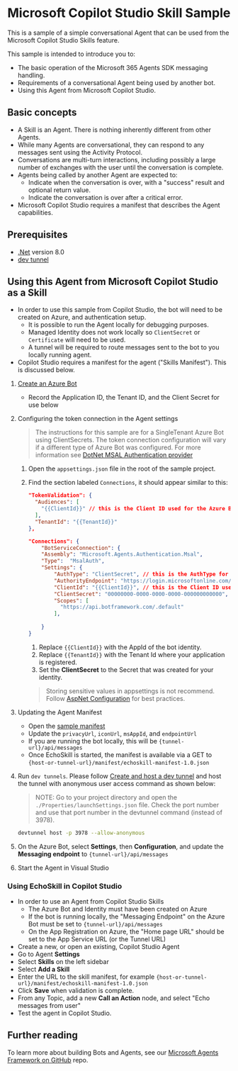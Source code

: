 ﻿# Microsoft Copilot Studio Skill Sample

This is a sample of a simple conversational Agent that can be used from the Microsoft Copilot Studio Skills feature.

This sample is intended to introduce you to:
- The basic operation of the Microsoft 365 Agents SDK messaging handling.
- Requirements of a conversational Agent being used by another bot.
- Using this Agent from Microsoft Copilot Studio.

## Basic concepts
- A Skill is an Agent.  There is nothing inherently different from other Agents.
- While many Agents are conversational, they can respond to any messages sent using the Activity Protocol.
- Conversations are multi-turn interactions, including possibly a large number of exchanges with the user until the conversation is complete.  
- Agents being called by another Agent are expected to:
  - Indicate when the conversation is over, with a "success" result and optional return value.
  - Indicate the conversation is over after a critical error.
- Microsoft Copilot Studio requires a manifest that describes the Agent capabilities.

## Prerequisites

- [.Net](https://dotnet.microsoft.com/en-us/download/dotnet/8.0) version 8.0
- [dev tunnel](https://learn.microsoft.com/en-us/azure/developer/dev-tunnels/get-started?tabs=windows)

## Using this Agent from Microsoft Copilot Studio as a Skill

- In order to use this sample from Copilot Studio, the bot will need to be created on Azure, and authentication setup.
  - It is possible to run the Agent locally for debugging purposes.  
  - Managed Identity does not work locally so `ClientSecret` or `Certificate` will need to be used.
  - A tunnel will be required to route messages sent to the bot to you locally running agent.
- Copilot Studio requires a manifest for the agent ("Skills Manifest").  This is discussed below.

1. [Create an Azure Bot](https://aka.ms/AgentsSDK-CreateBot)
   - Record the Application ID, the Tenant ID, and the Client Secret for use below

1. Configuring the token connection in the Agent settings
   > The instructions for this sample are for a SingleTenant Azure Bot using ClientSecrets.  The token connection configuration will vary if a different type of Azure Bot was configured.  For more information see [DotNet MSAL Authentication provider](https://aka.ms/AgentsSDK-DotNetMSALAuth)

   1. Open the `appsettings.json` file in the root of the sample project.

   1. Find the section labeled `Connections`,  it should appear similar to this:

      ```json
      "TokenValidation": {
        "Audiences": [
          "{{ClientId}}" // this is the Client ID used for the Azure Bot
        ],
        "TenantId": "{{TenantId}}" 
      },

      "Connections": {
          "BotServiceConnection": {
          "Assembly": "Microsoft.Agents.Authentication.Msal",
          "Type":  "MsalAuth",
          "Settings": {
              "AuthType": "ClientSecret", // this is the AuthType for the connection, valid values can be found in Microsoft.Agents.Authentication.Msal.Model.AuthTypes.  The default is ClientSecret.
              "AuthorityEndpoint": "https://login.microsoftonline.com/{{TenantId}}",
              "ClientId": "{{ClientId}}", // this is the Client ID used for the connection.
              "ClientSecret": "00000000-0000-0000-0000-000000000000", // this is the Client Secret used for the connection.
              "Scopes": [
                "https://api.botframework.com/.default"
              ],
              
          }
      }
      ```

      1. Replace `{{ClientId}}` with the AppId of the bot identity.
      1. Replace `{{TenantId}}` with the Tenant Id where your application is registered.
      1. Set the **ClientSecret** to the Secret that was created for your identity.
      
      > Storing sensitive values in appsettings is not recommend.  Follow [AspNet Configuration](https://learn.microsoft.com/en-us/aspnet/core/fundamentals/configuration/?view=aspnetcore-9.0) for best practices.

1. Updating the Agent Manifest
   - Open the [sample manifest](./wwwroot/manifest/echoskill-manifest-1.0.json)
   - Update the `privacyUrl`, `iconUrl`, `msAppId`, and `endpointUrl`
   - If you are running the bot locally, this will be `{tunnel-url}/api/messages`
   - Once EchoSkill is started, the manifest is available via a GET to `{host-or-tunnel-url}/manifest/echoskill-manifest-1.0.json`

1. Run `dev tunnels`. Please follow [Create and host a dev tunnel](https://learn.microsoft.com/en-us/azure/developer/dev-tunnels/get-started?tabs=windows) and host the tunnel with anonymous user access command as shown below:
   > NOTE: Go to your project directory and open the `./Properties/launchSettings.json` file. Check the port number and use that port number in the devtunnel command (instead of 3978).

   ```bash
   devtunnel host -p 3978 --allow-anonymous
   ```

1. On the Azure Bot, select **Settings**, then **Configuration**, and update the **Messaging endpoint** to `{tunnel-url}/api/messages`

1. Start the Agent in Visual Studio

### Using EchoSkill in Copilot Studio
- In order to use an Agent from Copilot Studio Skills
  - The Azure Bot and Identity must have been created on Azure
  - If the bot is running locally, the "Messaging Endpoint" on the Azure Bot must be set to `{tunnel-url}/api/messages`
  - On the App Registration on Azure, the "Home page URL" should be set to the App Service URL (or the Tunnel URL)
- Create a new, or open an existing, Copilot Studio Agent
- Go to Agent **Settings**
- Select **Skills** on the left sidebar
- Select **Add a Skill**
- Enter the URL to the skill manifest, for example `{host-or-tunnel-url}/manifest/echoskill-manifest-1.0.json`
- Click **Save** when validation is complete.
- From any Topic, add a new **Call an Action** node, and select "Echo messages from user"
- Test the agent in Copilot Studio.

## Further reading
To learn more about building Bots and Agents, see our [Microsoft Agents Framework on GitHub](https://github.com/microsoft/agents) repo.
